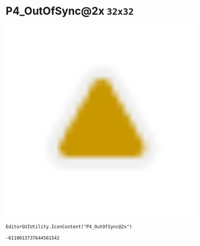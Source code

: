 # P4_OutOfSync@2x `32x32`
<img src="/img/P4_OutOfSync@2x.png" width=512 height=512>

``` CSharp
EditorGUIUtility.IconContent("P4_OutOfSync@2x")
```
```
-6110013737644561542
```
